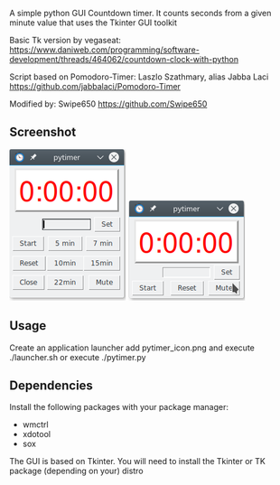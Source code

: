 A simple python GUI Countdown timer. It counts seconds from a given minute value that uses the Tkinter GUI toolkit

Basic Tk version by vegaseat:
https://www.daniweb.com/programming/software-development/threads/464062/countdown-clock-with-python

Script based on Pomodoro-Timer:
Laszlo Szathmary, alias Jabba Laci https://github.com/jabbalaci/Pomodoro-Timer

Modified by: Swipe650 https://github.com/Swipe650

Screenshot
---------

![pytimer](screenshot.png) ![pytimer](screenshot2.png)

Usage
-----

Create an application launcher add pytimer_icon.png and execute ./launcher.sh or execute ./pytimer.py

Dependencies
------------

Install the following packages with your package manager:
* wmctrl
* xdotool
* sox

The GUI is based on Tkinter. You will need to install the Tkinter or TK package (depending on your) distro

